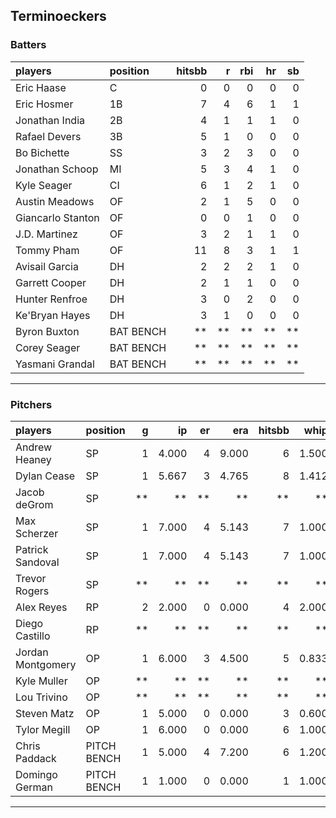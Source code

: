 ## Terminoeckers

### Batters

 
|players           |position  | hitsbb|  r| rbi| hr| sb| 
|:-----------------|:---------|------:|--:|---:|--:|--:| 
|Eric Haase        |C         |      0|  0|   0|  0|  0| 
|Eric Hosmer       |1B        |      7|  4|   6|  1|  1| 
|Jonathan India    |2B        |      4|  1|   1|  1|  0| 
|Rafael Devers     |3B        |      5|  1|   0|  0|  0| 
|Bo Bichette       |SS        |      3|  2|   3|  0|  0| 
|Jonathan Schoop   |MI        |      5|  3|   4|  1|  0| 
|Kyle Seager       |CI        |      6|  1|   2|  1|  0| 
|Austin Meadows    |OF        |      2|  1|   5|  0|  0| 
|Giancarlo Stanton |OF        |      0|  0|   1|  0|  0| 
|J.D. Martinez     |OF        |      3|  2|   1|  1|  0| 
|Tommy Pham        |OF        |     11|  8|   3|  1|  1| 
|Avisail Garcia    |DH        |      2|  2|   2|  1|  0| 
|Garrett Cooper    |DH        |      2|  1|   1|  0|  0| 
|Hunter Renfroe    |DH        |      3|  0|   2|  0|  0| 
|Ke'Bryan Hayes    |DH        |      3|  1|   0|  0|  0| 
|Byron Buxton      |BAT BENCH |     **| **|  **| **| **| 
|Corey Seager      |BAT BENCH |     **| **|  **| **| **| 
|Yasmani Grandal   |BAT BENCH |     **| **|  **| **| **| 


* * *

### Pitchers

 
|players           |position    |  g|    ip| er|   era| hitsbb|  whip| so|  w| sv| 
|:-----------------|:-----------|--:|-----:|--:|-----:|------:|-----:|--:|--:|--:| 
|Andrew Heaney     |SP          |  1| 4.000|  4| 9.000|      6| 1.500|  4|  0|  0| 
|Dylan Cease       |SP          |  1| 5.667|  3| 4.765|      8| 1.412| 10|  0|  0| 
|Jacob deGrom      |SP          | **|    **| **|    **|     **|    **| **| **| **| 
|Max Scherzer      |SP          |  1| 7.000|  4| 5.143|      7| 1.000|  8|  0|  0| 
|Patrick Sandoval  |SP          |  1| 7.000|  4| 5.143|      7| 1.000|  9|  0|  0| 
|Trevor Rogers     |SP          | **|    **| **|    **|     **|    **| **| **| **| 
|Alex Reyes        |RP          |  2| 2.000|  0| 0.000|      4| 2.000|  1|  0|  2| 
|Diego Castillo    |RP          | **|    **| **|    **|     **|    **| **| **| **| 
|Jordan Montgomery |OP          |  1| 6.000|  3| 4.500|      5| 0.833|  4|  0|  0| 
|Kyle Muller       |OP          | **|    **| **|    **|     **|    **| **| **| **| 
|Lou Trivino       |OP          | **|    **| **|    **|     **|    **| **| **| **| 
|Steven Matz       |OP          |  1| 5.000|  0| 0.000|      3| 0.600|  2|  1|  0| 
|Tylor Megill      |OP          |  1| 6.000|  0| 0.000|      6| 1.000|  2|  0|  0| 
|Chris Paddack     |PITCH BENCH |  1| 5.000|  4| 7.200|      6| 1.200|  2|  1|  0| 
|Domingo German    |PITCH BENCH |  1| 1.000|  0| 0.000|      1| 1.000|  0|  0|  0| 


* * *


